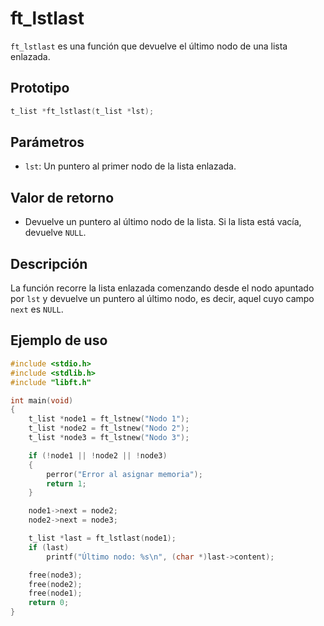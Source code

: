 # ft_lstlast
`ft_lstlast` es una función que devuelve el último nodo de una lista enlazada.

## Prototipo
```c
t_list *ft_lstlast(t_list *lst);
```

## Parámetros
- `lst`: Un puntero al primer nodo de la lista enlazada.

## Valor de retorno
- Devuelve un puntero al último nodo de la lista. Si la lista está vacía, devuelve `NULL`.

## Descripción
La función recorre la lista enlazada comenzando desde el nodo apuntado por `lst` y devuelve un puntero al último nodo, es decir, aquel cuyo campo `next` es `NULL`.

## Ejemplo de uso
```c
#include <stdio.h>
#include <stdlib.h>
#include "libft.h"

int main(void)
{
    t_list *node1 = ft_lstnew("Nodo 1");
    t_list *node2 = ft_lstnew("Nodo 2");
    t_list *node3 = ft_lstnew("Nodo 3");

    if (!node1 || !node2 || !node3)
    {
        perror("Error al asignar memoria");
        return 1;
    }

    node1->next = node2;
    node2->next = node3;

    t_list *last = ft_lstlast(node1);
    if (last)
        printf("Último nodo: %s\n", (char *)last->content);

    free(node3);
    free(node2);
    free(node1);
    return 0;
}
```